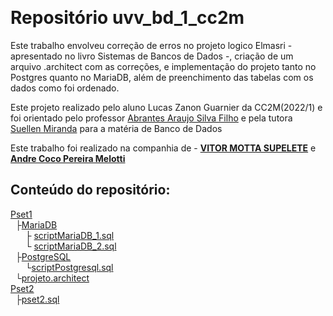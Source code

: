 
&nbsp;
# Repositório uvv_bd_1_cc2m

Este trabalho envolveu correção de erros no projeto logico Elmasri - apresentado no livro Sistemas de Bancos de Dados -, criação de um arquivo .architect com as correções, e implementação do projeto tanto no Postgres quanto no MariaDB, além de preenchimento das tabelas com os dados como foi ordenado.

Este projeto realizado pelo aluno Lucas Zanon Guarnier da CC2M(2022/1) e foi orientado pelo professor [Abrantes Araujo Silva Filho](https://github.com/abrantesasf) e pela tutora [Suellen Miranda](https://github.com/SuellenMiranda) para a matéria de Banco de Dados 

Este trabalho foi realizado na companhia de - **[VITOR MOTTA SUPELETE](https://github.com/OCVitin)** e **[Andre Coco Pereira Melotti](https://github.com/AndreMelotti)**

## Conteúdo do repositório:

[Pset1](https://github.com/marsh090/uvv_bd_1_cc2m/tree/main/pset1 "pset1")  
&nbsp; ├[MariaDB](https://github.com/marsh090/uvv_bd_1_cc2m/tree/main/pset1/MariaDB "MariaDB")  
&nbsp; &nbsp; &nbsp; ├ [scriptMariaDB_1.sql](https://github.com/marsh090/uvv_bd_1_cc2m/blob/main/pset1/MariaDB/scriptMariaDB_1.sql "scriptMariaDB_1.sql")  
&nbsp; &nbsp; &nbsp; └ [scriptMariaDB_2.sql](https://github.com/marsh090/uvv_bd_1_cc2m/blob/main/pset1/MariaDB/scriptMariaDB_2.sql "scriptMariaDB_2.sql")  
&nbsp; ├[PostgreSQL](https://github.com/marsh090/uvv_bd_1_cc2m/tree/main/pset1/PostgreSQL "PostgreSQL")  
&nbsp; &nbsp; &nbsp; └[scriptPostgresql.sql](https://github.com/marsh090/uvv_bd_1_cc2m/blob/main/pset1/PostgreSQL/scriptPostgresql.sql "scriptPostgresql.sql")  
&nbsp; └[projeto.architect](https://github.com/marsh090/uvv_bd_1_cc2m/blob/main/pset1/projeto.architect "projeto.architect")  
[Pset2](https://github.com/marsh090/uvv_bd_1_cc2m/tree/main/pset2 "pset2")  
&nbsp; ├[pset2.sql](https://github.com/marsh090/uvv_bd_1_cc2m/blob/main/pset2/pset2.sql "pset2.sql")




&nbsp;
